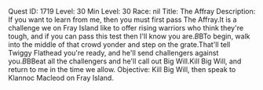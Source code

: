Quest ID: 1719
Level: 30
Min Level: 30
Race: nil
Title: The Affray
Description: If you want to learn from me, then you must first pass The Affray.It is a challenge we on Fray Island like to offer rising warriors who think they're tough, and if you can pass this test then I'll know you are.$B$BTo begin, walk into the middle of that crowd yonder and step on the grate.That'll tell Twiggy Flathead you're ready, and he'll send challengers against you.$B$BBeat all the challengers and he'll call out Big Will.Kill Big Will, and return to me in the time we allow.
Objective: Kill Big Will, then speak to Klannoc Macleod on Fray Island.
